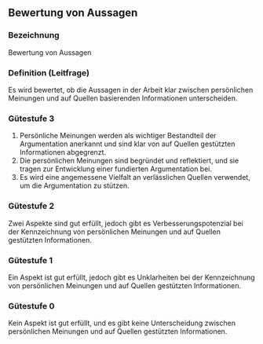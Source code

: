 ## Bewertung von Aussagen

### Bezeichnung

Bewertung von Aussagen

### Definition (Leitfrage)

Es wird bewertet, ob die Aussagen in der Arbeit klar zwischen persönlichen Meinungen und auf Quellen basierenden Informationen unterscheiden.

### Gütestufe 3

1. Persönliche Meinungen werden als wichtiger Bestandteil der Argumentation anerkannt und sind klar von auf Quellen gestützten Informationen abgegrenzt.
2. Die persönlichen Meinungen sind begründet und reflektiert, und sie tragen zur Entwicklung einer fundierten Argumentation bei.
3. Es wird eine angemessene Vielfalt an verlässlichen Quellen verwendet, um die Argumentation zu stützen.

### Gütestufe 2

Zwei Aspekte sind gut erfüllt, jedoch gibt es Verbesserungspotenzial bei der Kennzeichnung von persönlichen Meinungen und auf Quellen gestützten Informationen.

### Gütestufe 1

Ein Aspekt ist gut erfüllt, jedoch gibt es Unklarheiten bei der Kennzeichnung von persönlichen Meinungen und auf Quellen gestützten Informationen.

### Gütestufe 0

Kein Aspekt ist gut erfüllt, und es gibt keine Unterscheidung zwischen persönlichen Meinungen und auf Quellen gestützten Informationen.

